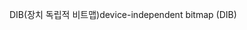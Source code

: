 <span data-ttu-id="805af-101">DIB(장치 독립적 비트맵)</span><span class="sxs-lookup"><span data-stu-id="805af-101">device-independent bitmap (DIB)</span></span>